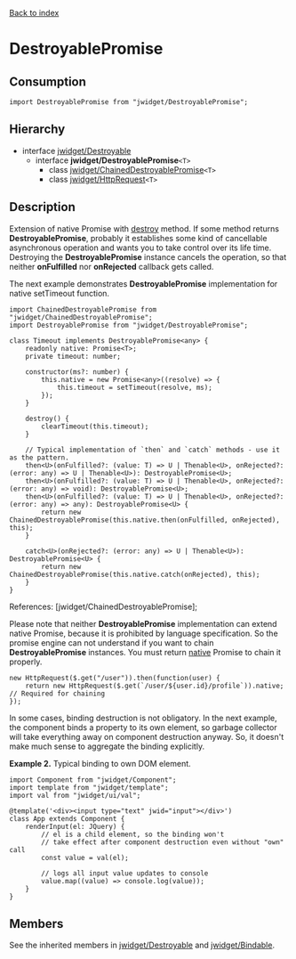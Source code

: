 [Back to index](../README.md)

# DestroyablePromise

## Consumption

	import DestroyablePromise from "jwidget/DestroyablePromise";

## Hierarchy

* interface [jwidget/Destroyable](Destroyable.md)
	* interface **jwidget/DestroyablePromise**`<T>`
		* class [jwidget/ChainedDestroyablePromise](IProperty.md)`<T>`
		* class [jwidget/HttpRequest](Property.md)`<T>`

## Description

Extension of native Promise with [destroy](Destroyable.md#destroy) method. If some method returns **DestroyablePromise**, probably it establishes some kind of cancellable asynchronous operation and wants you to take control over its life time. Destroying the **DestroyablePromise** instance cancels the operation, so that neither **onFulfilled** nor **onRejected** callback gets called.

The next example demonstrates **DestroyablePromise** implementation for native setTimeout function.

	import ChainedDestroyablePromise from "jwidget/ChainedDestroyablePromise";
	import DestroyablePromise from "jwidget/DestroyablePromise";

	class Timeout implements DestroyablePromise<any> {
		readonly native: Promise<T>;
		private timeout: number;

		constructor(ms?: number) {
			this.native = new Promise<any>((resolve) => {
				this.timeout = setTimeout(resolve, ms);
			});
		}

		destroy() {
			clearTimeout(this.timeout);
		}

		// Typical implementation of `then` and `catch` methods - use it as the pattern.
		then<U>(onFulfilled?: (value: T) => U | Thenable<U>, onRejected?: (error: any) => U | Thenable<U>): DestroyablePromise<U>;
		then<U>(onFulfilled?: (value: T) => U | Thenable<U>, onRejected?: (error: any) => void): DestroyablePromise<U>;
		then<U>(onFulfilled?: (value: T) => U | Thenable<U>, onRejected?: (error: any) => any): DestroyablePromise<U> {
			return new ChainedDestroyablePromise(this.native.then(onFulfilled, onRejected), this);
		}

		catch<U>(onRejected?: (error: any) => U | Thenable<U>): DestroyablePromise<U> {
			return new ChainedDestroyablePromise(this.native.catch(onRejected), this);
		}
	}

References: [jwidget/ChainedDestroyablePromise];

Please note that neither **DestroyablePromise** implementation can extend native Promise, because it is prohibited by language specification. So the promise engine can not understand if you want to chain **DestroyablePromise** instances. You must return [native](#native) Promise to chain it properly.

	new HttpRequest($.get("/user")).then(function(user) {
		return new HttpRequest($.get(`/user/${user.id}/profile`)).native; // Required for chaining
	});



In some cases, binding destruction is not obligatory. In the next example, the component binds a property to its own element, so garbage collector will take everything away on component destruction anyway. So, it doesn't make much sense to aggregate the binding explicitly.

**Example 2.** Typical binding to own DOM element.

	import Component from "jwidget/Component";
	import template from "jwidget/template";
	import val from "jwidget/ui/val";

	@template('<div><input type="text" jwid="input"></div>')
	class App extends Component {
		renderInput(el: JQuery) {
			// el is a child element, so the binding won't
			// take effect after component destruction even without "own" call
			const value = val(el);

			// logs all input value updates to console
			value.map((value) => console.log(value));
		}
	}

## Members

See the inherited members in [jwidget/Destroyable](Destroyable.md) and [jwidget/Bindable](Bindable.md).
